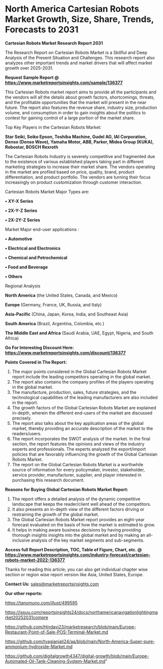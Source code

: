 # North America Cartesian Robots Market Growth, Size, Share, Trends, Forecasts to 2031

<strong>Cartesian Robots Market Research Report 2031</strong>

The Research Report on Cartesian Robots Market is a Skillful and Deep Analysis of the Present Situation and Challenges. This research report also analyzes other important trends and market drivers that will affect market growth over 2025-2031.

<strong>Request Sample Report @ <a href=https://www.marketreportsinsights.com/sample/136377>https://www.marketreportsinsights.com/sample/136377</a></strong>

This Cartesian Robots market report aims to provide all the participants and the vendors will all the details about growth factors, shortcomings, threats, and the profitable opportunities that the market will present in the near future. The report also features the revenue share, industry size, production volume, and consumption in order to gain insights about the politics to contest for gaining control of a large portion of the market share.

Top Key Players in the Cartesian Robots Market:

<strong>Star Seiki, Seiko Epson, Toshiba Machine, Gudel AG, IAI Corporation, Denso (Denso Wave), Yamaha Motor, ABB, Parker, Midea Group (KUKA), Robostar, BOSCH Rexroth</strong>

The Cartesian Robots Industry is severely competitive and fragmented due to the existence of various established players taking part in different marketing strategies to increase their market share. The vendors operating in the market are profiled based on price, quality, brand, product differentiation, and product portfolio. The vendors are turning their focus increasingly on product customization through customer interaction.

Cartesian Robots Market Major Types are:

<strong>• XY-X Series

• 2X-Y-Z Series

• 2X-2Y-Z Series</strong>

Market Major end-user applications :

<strong>• Automotive

• Electrical and Electronics

• Chemical and Petrochemical

• Food and Beverage

• Others</strong>

Regional Analysis

</u><strong><b>North America</b></strong> (the United States, Canada, and Mexico)

<strong><b>Europe </b></strong>(Germany, France, UK, Russia, and Italy)

<strong><b>Asia-Pacific</b></strong> (China, Japan, Korea, India, and Southeast Asia)

<strong><b>South America</b></strong> (Brazil, Argentina, Colombia, etc.)

<strong><b>The Middle East and Africa</b></strong> (Saudi Arabia, UAE, Egypt, Nigeria, and South Africa)

<strong>Go For Interesting Discount Here: <a href=https://www.marketreportsinsights.com/discount/136377>https://www.marketreportsinsights.com/discount/136377</a></strong>

<strong>Points Covered in The Report:</strong>
<ol>
  <li>The major points considered in the Global Cartesian Robots Market report include the leading competitors operating in the global market.</li>
  <li>The report also contains the company profiles of the players operating in the global market.</li>
  <li>The manufacture, production, sales, future strategies, and the technological capabilities of the leading manufacturers are also included in the report.</li>
  <li>The growth factors of the Global Cartesian Robots Market are explained in-depth, wherein the different end-users of the market are discussed precisely.</li>
  <li>The report also talks about the key application areas of the global market, thereby providing an accurate description of the market to the readers/users.</li>
  <li>The report incorporates the SWOT analysis of the market. In the final section, the report features the opinions and views of the industry experts and professionals. The experts analyzed the export/import policies that are favorably influencing the growth of the Global Cartesian Robots Market.</li>
  <li>The report on the Global Cartesian Robots Market is a worthwhile source of information for every policymaker, investor, stakeholder, service provider, manufacturer, supplier, and player interested in purchasing this research document.</li>
</ol>
<strong>Reasons for Buying Global Cartesian Robots Market Report:</strong>

<ol>
  <li>The report offers a detailed analysis of the dynamic competitive landscape that keeps the reader/client well ahead of the competitors.</li>
  <li>It also presents an in-depth view of the different factors driving or restraining the growth of the global market.</li>
  <li>The Global Cartesian Robots Market report provides an eight-year forecast evaluated on the basis of how the market is estimated to grow.</li>
  <li>It helps in making aware business decisions by having providing thorough insights insights into the global market and by making an all-inclusive analysis of the key market segments and sub-segments.</li>
</ol>
<strong>Access full Report Description, TOC, Table of Figure, Chart, etc. @ <a href=https://www.marketreportsinsights.com/industry-forecast/cartesian-robots-market-2022-136377>https://www.marketreportsinsights.com/industry-forecast/cartesian-robots-market-2022-136377</a></strong>


Thanks for reading this article; you can also get individual chapter wise section or region wise report version like Asia, United States, Europe.

<strong>Contact Us:</strong>
sales@marketreportsinsights.com

<strong>Our other reports:</strong>

<a href=https://tanomuno.com/illust/499595>https://tanomuno.com/illust/499595</a>

<a href=https://issuu.com/reportsinsights24/docs/northamericanavigationlightingmarket20252031compre>https://issuu.com/reportsinsights24/docs/northamericanavigationlightingmarket20252031compre</a>

<a href=https://github.com/Hindavi23/marketresearch/blob/main/Europe-Restaurant-Point-of-Sale-POS-Terminal-Market.md>https://github.com/Hindavi23/marketresearch/blob/main/Europe-Restaurant-Point-of-Sale-POS-Terminal-Market.md</a>

<a href=https://github.com/tyagianjali24/aa/blob/main/North-America-Super-pure-ammonium-hydroxide-Market.md>https://github.com/tyagianjali24/aa/blob/main/North-America-Super-pure-ammonium-hydroxide-Market.md</a>

<a href=https://github.com/digitalgrowth4347/digital-growth/blob/main/Europe-Automated-Oil-Tank-Cleaning-System-Market.md>https://github.com/digitalgrowth4347/digital-growth/blob/main/Europe-Automated-Oil-Tank-Cleaning-System-Market.md</a>"
